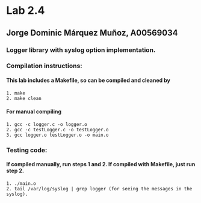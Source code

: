 # Lab 2.4
## Jorge Dominic Márquez Muñoz, A00569034

### Logger library with syslog option implementation.
### Compilation instructions:

#### This lab includes a Makefile, so can be compiled and cleaned by
	1. make
	2. make clean
#### For manual compiling
	1. gcc -c logger.c -o logger.o
	2. gcc -c testLogger.c -o testLogger.o
	3. gcc logger.o testLogger.o -o main.o
### Testing code:
#### If compiled manually, run steps 1 and 2. If compiled with Makefile, just run step 2.
    1. ./main.o
    2. tail /var/log/syslog | grep logger (for seeing the messages in the syslog).